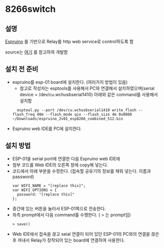 # 8266switch

## 설명

[Espruino](http://www.espruino.com) 를 기반으로 Relay를 http web service로 control하도록 함

source는 [여기](https://www.espruino.com/WiFi+Websocket+Server) 를 참고하여 개발함

## 설치 전 준비

* espruino를 esp-01 board에 설치한다. (여러가지 방법이 있음)
  * 참고로 작성자는 esptools를 사용해서 PC와 연결해서 설치하였으며(serial device = /dev/cu.wchusbserial1410) 아래와 같은 command를 사용해서 설치함
  ```!bash
    esptool.py --port /dev/cu.wchusbserial1410 write_flash --flash_freq 40m --flash_mode qio --flash_size 4m 0x0000 ~/Downloads/espruino_2v01_esp8266_combined_512.bin
    ```
* Espruino web IDE를 PC에 설치한다.


## 설치 방법

* ESP-01을 serial port에 연결한 다음 Espruino web IDE에
* 첨부 코드를 Web IDE의 오른쪽 창에 copy해 넣는다.
* 코드에서 아래 부분을 수정한다. (접속할 공유기의 정보를 채워 넣는다. 이름과 password)
  ```!javascript
  var WIFI_NAME = "[replace this]";
  var WIFI_OPTIONS = {
    password: "[replace this]"
  };
  ```
* 중간에 있는 버튼을 눌러서 ESP-01쪽으로 전송한다.
* 좌측 prompt에서 다음 command를 수행한다.  ( > 는 prompt임)
  ```
  > save()
  ```
* Web IDE에서 접속을 끊고 seial 연결이 되어 있던 ESP-01의 PC와의 연결을 끊은 후 꺼내서 Relay가 장착되어 있는 board에 연결하여 사용한다.
